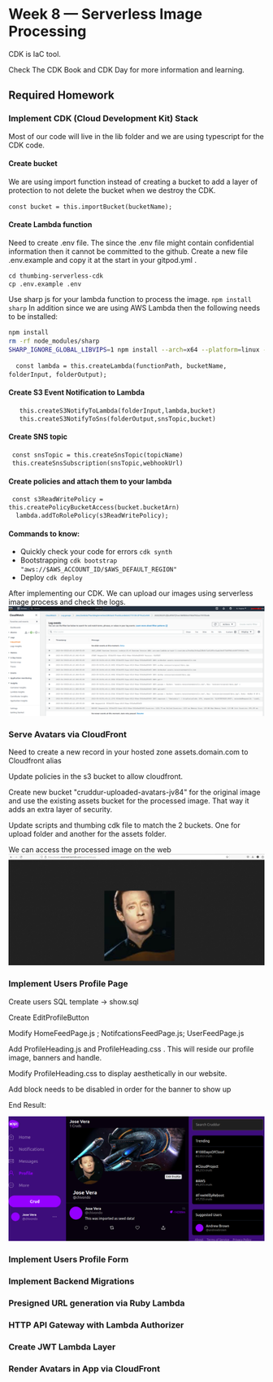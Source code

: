 # Week 8 — Serverless Image Processing

CDK is IaC tool. 

Check The CDK Book and CDK Day for more information and learning.

## Required Homework

### Implement CDK (Cloud Development Kit) Stack

Most of our code will live in the lib folder and we are using typescript for the CDK code.

#### Create bucket

We are using import function instead of creating a bucket to add a layer of protection to not delete the bucket when we destroy the CDK.

`const bucket = this.importBucket(bucketName);`

#### Create Lambda function

Need to create .env file. The since the .env file might contain confidential information then it cannot be committed to the github. Create a new file .env.example and copy it at the start in your gitpod.yml .

```
cd thumbing-serverless-cdk
cp .env.example .env
```
Use sharp js for your lambda function to process the image.  `npm install sharp`
In addition since we are using AWS Lambda then the following needs to be installed:
``` sh
npm install
rm -rf node_modules/sharp
SHARP_IGNORE_GLOBAL_LIBVIPS=1 npm install --arch=x64 --platform=linux --libc=glibc sharp
```
`  const lambda = this.createLambda(functionPath, bucketName, folderInput, folderOutput);`

#### Create S3 Event Notification to Lambda

```
   this.createS3NotifyToLambda(folderInput,lambda,bucket)
   this.createS3NotifyToSns(folderOutput,snsTopic,bucket)
```    

#### Create SNS topic

```
 const snsTopic = this.createSnsTopic(topicName)
 this.createSnsSubscription(snsTopic,webhookUrl)
```

#### Create policies and attach them to your lambda

```
 const s3ReadWritePolicy = this.createPolicyBucketAccess(bucket.bucketArn)
  lambda.addToRolePolicy(s3ReadWritePolicy);
```


#### Commands to know: 
* Quickly check your code for errors `cdk synth`
* Bootstrapping `cdk bootstrap "aws://$AWS_ACCOUNT_ID/$AWS_DEFAULT_REGION"`
* Deploy `cdk deploy`

After implementing our CDK. We can upload our images using serverless image process and check the logs.
![dataprocessing](assets/dataprocessing.png)


### Serve Avatars via CloudFront

Need to create a new record in your hosted zone assets.domain.com to Cloudfront alias

Update policies in the s3 bucket to allow cloudfront.

Create new bucket "cruddur-uploaded-avatars-jv84" for the original image and use the existing assets bucket for the processed image. That way it adds an extra layer of security. 

Update scripts and thumbing cdk file to match the 2 buckets. One for upload folder and another for the assets folder.


We can access the processed image on the web
![cloudfrontimage](assets/cloudfrontimage.png)

### Implement Users Profile Page

Create users SQL template -> show.sql

Create EditProfileButton

Modify HomeFeedPage.js ; NotifcationsFeedPage.js; UserFeedPage.js

Add ProfileHeading.js and ProfileHeading.css  . This will reside our profile image, banners and handle. 

Modify ProfileHeading.css to display aesthetically in our website.

Add block needs to be disabled in order for the banner to show up

End Result:

![Implementusersprofile](assets/userprofile.png)


### Implement Users Profile Form

### Implement Backend Migrations

### Presigned URL generation via Ruby Lambda

### HTTP API Gateway with Lambda Authorizer

### Create JWT Lambda Layer

### Render Avatars in App via CloudFront

